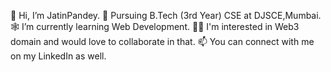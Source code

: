 👋 Hi, I’m JatinPandey.
🏫 Pursuing B.Tech (3rd Year) CSE at DJSCE,Mumbai.
🕸️ I’m currently learning Web Development.
👨‍💻 I'm interested in Web3 domain and would love to collaborate in that.
📫 You can connect with me on my LinkedIn as well.